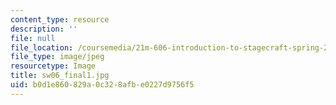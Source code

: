 ```yaml
---
content_type: resource
description: ''
file: null
file_location: /coursemedia/21m-606-introduction-to-stagecraft-spring-2009/b0d1e860829a0c328afbe0227d9756f5_sw06_final1.jpg
file_type: image/jpeg
resourcetype: Image
title: sw06_final1.jpg
uid: b0d1e860-829a-0c32-8afb-e0227d9756f5
---
```

